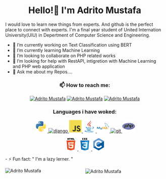<h1 align ="center">Hello!👋 I'm Adrito Mustafa</h1>

<p>I would love to learn new things from experts. And github is the perfect place to connect with experts. I'm a final year student of United Internation University(UIU) in Depertment of Computer Science and Engineering.<p>

- 🔭 I’m currently working on Text Classification using BERT
- 🌱 I’m currently learning Machine Learning 
- 👯 I’m looking to collaborate on PHP related works
- 🤔 I’m looking for help with RestAPI, intigretion with Machine Learning and PHP web application
- 💬 Ask me about my Repos....
 <h3 align ="center"> 📫 How to reach me:</h3>
<p align="center">
<a href="https://twitter.com/AdritoMustafa" target="blank"><img align="center" src="https://raw.githubusercontent.com/rahuldkjain/github-profile-readme-generator/master/src/images/icons/Social/twitter.svg" alt="Adrito Mustafa" height="30" width="40" /></a>
<a href="https://www.linkedin.com/in/adrito-mustafa-647547229/" target="blank"><img align="center" src="https://raw.githubusercontent.com/rahuldkjain/github-profile-readme-generator/master/src/images/icons/Social/linked-in-alt.svg" alt="Adrito Mustafa" height="30" width="40" /></a>
<a href="https://www.facebook.com/adrito.mustafa.1/" target="blank"><img align="center" src="https://raw.githubusercontent.com/rahuldkjain/github-profile-readme-generator/master/src/images/icons/Social/facebook.svg" alt="Adrito Mustafa" height="30" width="40" /></a>
</p>
<p align="center">
 <h3 align="center">Languages i have woked:</h3>
<p align="center">
<a href="https://www.python.org" target="_blank" rel="noreferrer"> 
    <img src="https://raw.githubusercontent.com/devicons/devicon/master/icons/python/python-original.svg" alt="python" width="40" height="40"/> 
</a> 
<a href="https://www.djangoproject.com/" target="_blank" rel="noreferrer"> 
    <img src="https://cdn.worldvectorlogo.com/logos/django.svg" alt="django" width="40" height="40"/> 
</a> 
<a href="https://developer.mozilla.org/en-US/docs/Web/JavaScript" target="_blank" rel="noreferrer"> 
    <img src="https://raw.githubusercontent.com/devicons/devicon/master/icons/javascript/javascript-original.svg" alt="javascript" width="40" height="40"/> 
</a> 
<a href="https://www.java.com" target="_blank" rel="noreferrer"> 
    <img src="https://raw.githubusercontent.com/devicons/devicon/master/icons/java/java-original.svg" alt="java" width="40" height="40"/> 
</a>
<a href="https://www.mysql.com/" target="_blank" rel="noreferrer"> 
    <img src="https://raw.githubusercontent.com/devicons/devicon/master/icons/mysql/mysql-original-wordmark.svg" alt="mysql" width="40" height="40"/> 
</a> 
<a href="https://git-scm.com/" target="_blank" rel="noreferrer"> 
    <img src="https://www.vectorlogo.zone/logos/git-scm/git-scm-icon.svg" alt="git" width="40" height="40"/> 
</a> 
<a href="https://www.php.net" target="_blank" rel="noreferrer"> 
    <img src="https://raw.githubusercontent.com/devicons/devicon/master/icons/php/php-original.svg" alt="php" width="40" height="40"/>  
</p>
 <p align="center">
<a href="https://www.w3.org/html/" target="_blank" rel="noreferrer"> 
    <img src="https://raw.githubusercontent.com/devicons/devicon/master/icons/html5/html5-original-wordmark.svg" alt="html5" width="40" height="40"/> 
</a> 
<a href="https://www.w3schools.com/css/" target="_blank" rel="noreferrer"> 
    <img src="https://raw.githubusercontent.com/devicons/devicon/master/icons/css3/css3-original-wordmark.svg" alt="css3" width="40" height="40"/> 
</a> 
<a href="https://www.cprogramming.com/" target="_blank" rel="noreferrer"> 
<img src="https://raw.githubusercontent.com/devicons/devicon/master/icons/c/c-original.svg" alt="c" width="40" height="40"/> 
</a> 
</p>
</p>
<p>- ⚡ Fun fact: " I'm a lazy lerner. "</p>

<p align="left"><img align="left" src="https://github-readme-stats.vercel.app/api/top-langs?username=Adritomustafa153&show_icons=true&locale=en&layout=compact" alt="Adrito Mustafa" /></p>
<p align ="center">&nbsp;<img align="center" src="https://github-readme-stats.vercel.app/api?username=Adritomustafa153&show_icons=true&locale=en" alt="Adrito Mustafa" /></p>


